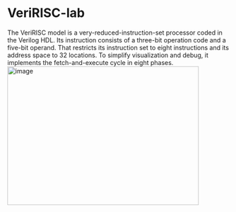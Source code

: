 # VeriRISC-lab
The VeriRISC model is a very-reduced-instruction-set processor coded in the Verilog HDL. Its
instruction consists of a three-bit operation code and a five-bit operand. That restricts its instruction
set to eight instructions and its address space to 32 locations. To simplify visualization and debug, it
implements the fetch-and-execute cycle in eight phases.
<img width="433" height="314" alt="image" src="https://github.com/user-attachments/assets/36fc8c17-017e-42c8-97d9-625d83ee5b5b" />

